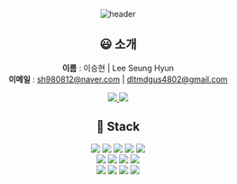 <div align="center"> 

![header](https://capsule-render.vercel.app/api?type=waving&color=auto&height=300&section=header&text=Seung%20hyun%20Lee&fontSize=90&animation=fadeIn&fontAlignY=38&&descAlignY=51&descAlign=62)

## **😃 소개**

 **이름** : 이승현 | Lee Seung Hyun
 <br>
 **이메일** : sh980812@naver.com | dltmdgus4802@gmail.com

<a href="https://github.com/3o14">
    <img src="https://github-readme-stats.vercel.app/api?username=hyun812&hide=stars&border_radius=8"/>
</a>
<a href="https://solved.ac/yu05279">
    <img 
        src="https://mazassumnida.wtf/api/generate_badge?boj=yu05279"/>
</a>

## **📒 Stack**

  <div> 
    <img src="https://img.shields.io/badge/html5-E34F26?style=for-the-badge&logo=html5&logoColor=white"> 
    <img src="https://img.shields.io/badge/css-1572B6?style=for-the-badge&logo=css3&logoColor=white"> 
    <img src="https://img.shields.io/badge/javascript-F7DF1E?style=for-the-badge&logo=javascript&logoColor=black"> 
    <img src="https://img.shields.io/badge/typescript-3178C6?style=for-the-badge&logo=typescript&logoColor=white">
    <img src="https://img.shields.io/badge/java-007396?style=for-the-badge&logo=java&logoColor=white">
    <br>
    <img src="https://img.shields.io/badge/react-61DAFB?style=for-the-badge&logo=react&logoColor=black"> 
    <img src="https://img.shields.io/badge/React_query-FF4154?style=for-the-badge&logo=reactquery&logoColor=white">
    <img src="https://img.shields.io/badge/redux-764abc?style=for-the-badge&logo=redux&logoColor=white">
    <img src="https://img.shields.io/badge/styled component-DB7093?style=for-the-badge&logo=styledcomponents&logoColor=white">
    <br>
    <img src="https://img.shields.io/badge/github-181717?style=for-the-badge&logo=github&logoColor=white">
    <img src="https://img.shields.io/badge/notion-000000?style=for-the-badge&logo=notion&logoColor=white">
    <img src="https://img.shields.io/badge/jira-0052CC?style=for-the-badge&logo=jirasoftware&logoColor=white">
    <img src="https://img.shields.io/badge/mysql-4479A1?style=for-the-badge&logo=mysql&logoColor=white">
  </div> 
</div> 
